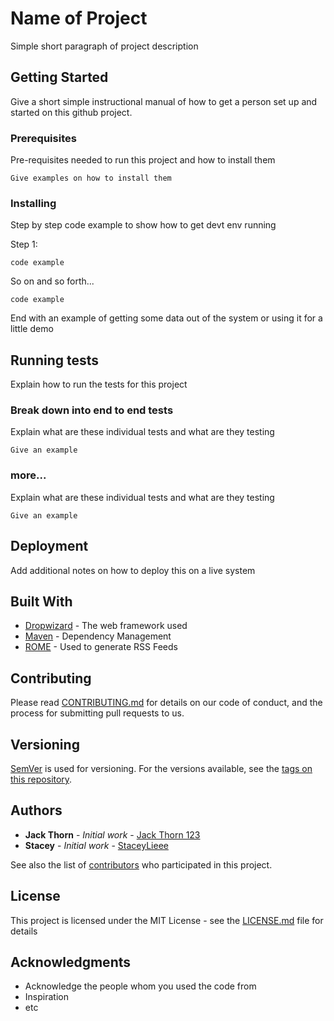 # Name of Project

Simple short paragraph of project description

## Getting Started

Give a short simple instructional manual of how to get a person set up and started on this github project. 

### Prerequisites

Pre-requisites needed to run this project and how to install them

```
Give examples on how to install them
```

### Installing

Step by step code example to show how to get devt env running

Step 1:

```
code example
```

So on and so forth...

```
code example
```

End with an example of getting some data out of the system or using it for a little demo

## Running tests

Explain how to run the tests for this project

### Break down into end to end tests

Explain what are these individual tests and what are they testing

```
Give an example
```

### more...

Explain what are these individual tests and what are they testing

```
Give an example
```

## Deployment

Add additional notes on how to deploy this on a live system

## Built With

- [Dropwizard](http://www.dropwizard.io/1.0.2/docs/) - The web framework used
- [Maven](https://maven.apache.org/) - Dependency Management
- [ROME](https://rometools.github.io/rome/) - Used to generate RSS Feeds

## Contributing

Please read [CONTRIBUTING.md](https://gist.github.com/dsds) for details on our code of conduct, and the process for submitting pull requests to us.

## Versioning

[SemVer](http://semver.org/) is used for versioning. For the versions available, see the [tags on this repository](https://github.com/your/project/tags).

## Authors

- **Jack Thorn** - *Initial work* - [Jack Thorn 123](https://github.com/Jackkkk)
- **Stacey** - *Initial work* - [StaceyLieee](https://github.com/Jackkkk)

See also the list of [contributors](https://github.com/your/project/contributors) who participated in this project.

## License

This project is licensed under the MIT License - see the [LICENSE.md](https://gist.github.com/sadasd/LICENSE.md) file for details

## Acknowledgments

- Acknowledge the people whom you used the code from
- Inspiration
- etc
